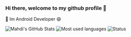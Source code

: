 ### Hi there, welcome to my github profile 👋 
🌱 Im Android Developer 😄 

![Mahdi's GitHub Stats](https://github-readme-stats.vercel.app/api?username=mtalaeii)
![Most used languages](https://github-readme-stats.vercel.app/api/top-langs/?username=mohsenabn78&show_icons=true)
![Status](https://github-profile-trophy-errir.vercel.app/?username=mohsenabn78&title=Commit,Repositories,Stars,Followers&margin-w=18)
